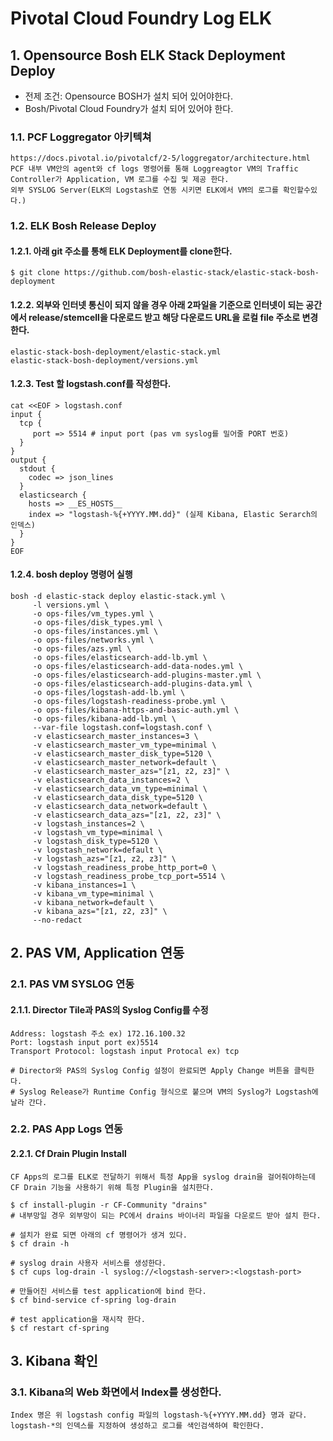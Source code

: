 # Pivotal Cloud Foundry Log ELK

## 1. Opensource Bosh ELK Stack Deployment Deploy
- 전제 조건: Opensource BOSH가 설치 되어 있어야한다.
- Bosh/Pivotal Cloud Foundry가 설치 되어 있어야 한다.

### 1.1.  PCF Loggregator 아키텍쳐
```
https://docs.pivotal.io/pivotalcf/2-5/loggregator/architecture.html
PCF 내부 VM안의 agent와 cf logs 명령어를 통해 Loggreagtor VM의 Traffic Controller가 Application, VM 로그를 수집 및 제공 한다.
외부 SYSLOG Server(ELK의 Logstash로 연동 시키면 ELK에서 VM의 로그를 확인할수있다.)
```

### 1.2.  ELK Bosh Release Deploy

#### 1.2.1. 아래 git 주소를 통해 ELK Deployment를 clone한다.
```
$ git clone https://github.com/bosh-elastic-stack/elastic-stack-bosh-deployment
```
#### 1.2.2. 외부와 인터넷 통신이 되지 않을 경우 아래 2파일을 기준으로 인터넷이 되는 공간에서 release/stemcell을 다운로드 받고 해당 다운로드 URL을 로컬 file 주소로 변경 한다.
```
elastic-stack-bosh-deployment/elastic-stack.yml
elastic-stack-bosh-deployment/versions.yml
```

#### 1.2.3. Test 할 logstash.conf를 작성한다.
```
cat <<EOF > logstash.conf
input {
  tcp {
     port => 5514 # input port (pas vm syslog를 밀어줄 PORT 번호)
  }
}
output {
  stdout {
    codec => json_lines
  }
  elasticsearch {
    hosts => __ES_HOSTS__
    index => "logstash-%{+YYYY.MM.dd}" (실제 Kibana, Elastic Serarch의 인덱스)
  } 
}
EOF
```

#### 1.2.4. bosh deploy 명령어 실행
```
bosh -d elastic-stack deploy elastic-stack.yml \
     -l versions.yml \
     -o ops-files/vm_types.yml \
     -o ops-files/disk_types.yml \
     -o ops-files/instances.yml \
     -o ops-files/networks.yml \
     -o ops-files/azs.yml \
     -o ops-files/elasticsearch-add-lb.yml \
     -o ops-files/elasticsearch-add-data-nodes.yml \
     -o ops-files/elasticsearch-add-plugins-master.yml \
     -o ops-files/elasticsearch-add-plugins-data.yml \
     -o ops-files/logstash-add-lb.yml \
     -o ops-files/logstash-readiness-probe.yml \
     -o ops-files/kibana-https-and-basic-auth.yml \
     -o ops-files/kibana-add-lb.yml \
     --var-file logstash.conf=logstash.conf \
     -v elasticsearch_master_instances=3 \
     -v elasticsearch_master_vm_type=minimal \
     -v elasticsearch_master_disk_type=5120 \
     -v elasticsearch_master_network=default \
     -v elasticsearch_master_azs="[z1, z2, z3]" \
     -v elasticsearch_data_instances=2 \
     -v elasticsearch_data_vm_type=minimal \
     -v elasticsearch_data_disk_type=5120 \
     -v elasticsearch_data_network=default \
     -v elasticsearch_data_azs="[z1, z2, z3]" \
     -v logstash_instances=2 \
     -v logstash_vm_type=minimal \
     -v logstash_disk_type=5120 \
     -v logstash_network=default \
     -v logstash_azs="[z1, z2, z3]" \
     -v logstash_readiness_probe_http_port=0 \
     -v logstash_readiness_probe_tcp_port=5514 \
     -v kibana_instances=1 \
     -v kibana_vm_type=minimal \
     -v kibana_network=default \
     -v kibana_azs="[z1, z2, z3]" \
     --no-redact
```

## 2. PAS VM, Application 연동

### 2.1. PAS VM SYSLOG 연동
#### 2.1.1. Director Tile과 PAS의 Syslog Config를 수정
```
Address: logstash 주소 ex) 172.16.100.32
Port: logstash input port ex)5514
Transport Protocol: logstash input Protocal ex) tcp

# Director와 PAS의 Syslog Config 설정이 완료되면 Apply Change 버튼을 클릭한다.
# Syslog Release가 Runtime Config 형식으로 붙으며 VM의 Syslog가 Logstash에 날라 간다.
```

### 2.2. PAS App Logs 연동
#### 2.2.1. Cf Drain Plugin Install
```
CF Apps의 로그를 ELK로 전달하기 위해서 특정 App을 syslog drain을 걸어줘야하는데
CF Drain 기능을 사용하기 위해 특정 Plugin을 설치한다.

$ cf install-plugin -r CF-Community "drains"
# 내부망일 경우 외부망이 되는 PC에서 drains 바이너리 파일을 다운로드 받아 설치 한다.

# 설치가 완료 되면 아래의 cf 명령어가 생겨 있다.
$ cf drain -h

# syslog drain 사용자 서비스를 생성한다.
$ cf cups log-drain -l syslog://<logstash-server>:<logstash-port>

# 만들어진 서비스를 test application에 bind 한다.
$ cf bind-service cf-spring log-drain

# test application을 재시작 한다.
$ cf restart cf-spring
```

## 3. Kibana 확인
### 3.1. Kibana의  Web 화면에서 Index를 생성한다.
```
Index 명은 위 logstash config 파일의 logstash-%{+YYYY.MM.dd} 명과 같다.
logstash-*의 인덱스를 지정하여 생성하고 로그를 색인검색하여 확인한다.
```
